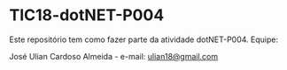 # TIC18-dotNET-P004
Este repositório tem como fazer parte da atividade dotNET-P004.
Equipe:

José Ulian Cardoso Almeida - e-mail: ulian18@gmail.com
